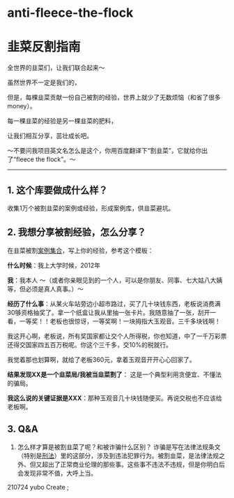 # anti-fleece-the-flock
# 韭菜反割指南

全世界的韭菜们，让我们联合起来～

虽然世界不一定是我们的，

但是，每棵韭菜贡献一份自己被割的经验，世界上就少了无数烦恼（和省了很多money）。

每一棵韭菜的经验是另一棵韭菜的肥料，

让我们相互分享，茁壮成长吧。

～不要问我项目英文名怎么是这个，你用百度翻译下“割韭菜”，它就给你出了“fleece the flock”。～

---


## 1. 这个库要做成什么样？
收集1万个被割韭菜的案例或经验，形成案例库，供韭菜避坑。


## 2. 我想分享被割经验，怎么分享？

在韭菜被割[案例集合](./list.md)，写上你的经验，参考这个模板：


>
> 
**什么时候**：我上大学时候，2012年

**我**：我本人  ～（或者你亲眼见到的一个人，可以是你朋友、同事、七大姑八大姨等，但必须是真人真事。）～

**经历了什么事**：从某火车站旁边小超市路过，买了几十块钱东西，老板说消费满30够资格抽奖了。拿一个纸盒让我从里抽一张卡片。我随意抽了一张，刮开一看，一等奖！！老板也很惊讶，一等奖啊！一块拇指大玉观音。三千多块钱啊！

我这开心啊，老板说，所有奖国家都让交个人所得税，你也知道，中了一千万彩票还得交国家四五百万税呢。你这个三千多，交10%的税就行。

我觉着那也划算啊，就给了老板360元，拿着玉观音开开心心回家了。

**结果发现XX是一个韭菜局/我被当韭菜割了**： 这是一个典型利用贪便宜、不懂法的骗局。

**我这么说的关键证据是XXX**：那种玉观音几十块钱随便买。再说交税也不应该给老板啊。



## 3.  Q&A
1. 怎么样才算是被割韭菜了呢？和被诈骗什么区别？
诈骗是写在法律法规条文（特别是[刑法](http://www.npc.gov.cn/wxzl/wxzl/2000-12/17/content_4680.htm)）里的这部分，涉及到违法犯罪行为。被割韭菜，是法律法规之外、但又超出了正常商业伦理的那些事。这些事不违法不违规，但是你明白后会发现非常不值，大呼上当。

210724 yubo  Create ;
